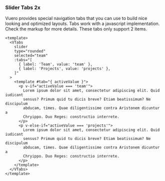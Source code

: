 ### Slider Tabs 2x

Vuero provides special navigation tabs that you can use to build nice
looking and optimized layouts. Tabs work with a javascript implementation.
Check the markup for more details. These tabs only support 2 items.

<!--code-->

```vue
<template>
  <VTabs
    slider
    type="rounded"
    selected="team"
    :tabs="[
      { label: 'Team', value: 'team' },
      { label: 'Projects', value: 'projects' },
    ]"
  >
    <template #tab="{ activeValue }">
      <p v-if="activeValue === 'team'">
        Lorem ipsum dolor sit amet, consectetur adipiscing elit. Quid iudicant
        sensus? Primum quid tu dicis breve? Etiam beatissimum? Ne discipulum
        abducam, times. Quae diligentissime contra Aristonem dicuntur a
        Chryippo. Duo Reges: constructio interrete.
      </p>
      <p v-else-if="activeValue === 'projects'">
        Lorem ipsum dolor sit amet, consectetur adipiscing elit. Quid iudicant
        sensus? Primum quid tu dicis breve? Etiam beatissimum? Ne discipulum
        abducam, times. Quae diligentissime contra Aristonem dicuntur a
        Chryippo. Duo Reges: constructio interrete.
      </p>
    </template>
  </VTabs>
</template>
```

<!--/code-->

<!--example-->

<VTabs slider type="rounded" selected="team" :tabs="[{ label: 'Team', value: 'team' },{ label: 'Projects', value: 'projects' }]">
  <template #tab="{ activeValue }">
    <p v-if="activeValue === 'team'">
      Lorem ipsum dolor sit amet, consectetur adipiscing elit.
      Quid iudicant sensus? Primum quid tu dicis breve? Etiam
      beatissimum? Ne discipulum abducam, times. Quae
      diligentissime contra Aristonem dicuntur a Chryippo. Duo
      Reges: constructio interrete.
    </p>
    <p v-else-if="activeValue === 'projects'">
      Lorem ipsum dolor sit amet, consectetur adipiscing elit.
      Quid iudicant sensus? Primum quid tu dicis breve? Etiam
      beatissimum? Ne discipulum abducam, times. Quae
      diligentissime contra Aristonem dicuntur a Chryippo. Duo
      Reges: constructio interrete.
    </p>
  </template>
</VTabs>

<!--/example-->
